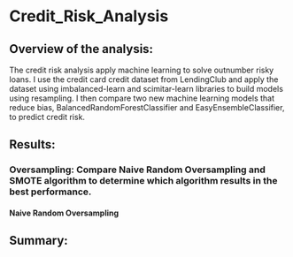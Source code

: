# Credit_Risk_Analysis

## Overview of the analysis:
The credit risk analysis apply machine learning to solve outnumber risky loans. I use the credit card credit dataset from LendingClub and apply the dataset using imbalanced-learn and scimitar-learn libraries to build models using resampling. I then compare two new machine learning models that reduce bias, BalancedRandomForestClassifier and EasyEnsembleClassifier, to predict credit risk.

## Results:

### Oversampling: **Compare Naive Random Oversampling** and **SMOTE algorithm** to determine which algorithm results in the best performance.

#### Naive Random Oversampling


## Summary:
